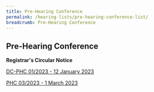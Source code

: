 ```yaml
---
title: Pre-Hearing Conference
permalink: /hearing-lists/pre-hearing-conference-list/
breadcrumb: Pre-Hearing Conference
---
```

Pre-Hearing Conference
---

**Registrar's Circular Notice**

[DC-PHC 01/2023 - 12 January 2023](/files/Dc-Phc012023-12Jan2023.pdf)

[PHC 03/2023 - 1 March 2023](/files/Phc032023-01Mar2023.pdf)